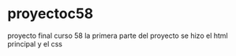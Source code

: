 # proyectoc58
proyecto final curso 58 
la primera parte del proyecto se hizo el html principal y el css
